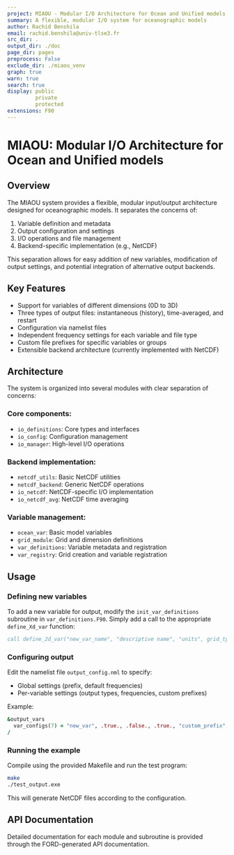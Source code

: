 ```yaml
---
project: MIAOU - Modular I/O Architecture for Ocean and Unified models
summary: A flexible, modular I/O system for oceanographic models
author: Rachid Benshila
email: rachid.benshila@univ-tlse3.fr
src_dir: .
output_dir: ./doc
page_dir: pages
preprocess: False
exclude_dir: ./miaou_venv
graph: true
warn: true
search: true
display: public
         private
         protected
extensions: F90
---
```


# MIAOU: Modular I/O Architecture for Ocean and Unified models

## Overview

The MIAOU system provides a flexible, modular input/output architecture designed for oceanographic models. It separates the concerns of:

1. Variable definition and metadata
2. Output configuration and settings
3. I/O operations and file management
4. Backend-specific implementation (e.g., NetCDF)

This separation allows for easy addition of new variables, modification of output settings, and potential integration of alternative output backends.

## Key Features

- Support for variables of different dimensions (0D to 3D)
- Three types of output files: instantaneous (history), time-averaged, and restart
- Configuration via namelist files
- Independent frequency settings for each variable and file type
- Custom file prefixes for specific variables or groups
- Extensible backend architecture (currently implemented with NetCDF)

## Architecture

The system is organized into several modules with clear separation of concerns:

### Core components:
- `io_definitions`: Core types and interfaces
- `io_config`: Configuration management
- `io_manager`: High-level I/O operations

### Backend implementation:
- `netcdf_utils`: Basic NetCDF utilities
- `netcdf_backend`: Generic NetCDF operations
- `io_netcdf`: NetCDF-specific I/O implementation
- `io_netcdf_avg`: NetCDF time averaging

### Variable management:
- `ocean_var`: Basic model variables
- `grid_module`: Grid and dimension definitions
- `var_definitions`: Variable metadata and registration
- `var_registry`: Grid creation and variable registration

## Usage

### Defining new variables

To add a new variable for output, modify the `init_var_definitions` subroutine in `var_definitions.F90`.
Simply add a call to the appropriate `define_Xd_var` function:

```fortran
call define_2d_var("new_var_name", "descriptive name", "units", grid_type, data_pointer)
```

### Configuring output

Edit the namelist file `output_config.nml` to specify:

- Global settings (prefix, default frequencies)
- Per-variable settings (output types, frequencies, custom prefixes)

Example:
```fortran
&output_vars
  var_configs(7) = "new_var", .true., .false., .true., "custom_prefix", 3600., -1., 86400.
/
```

### Running the example

Compile using the provided Makefile and run the test program:

```bash
make
./test_output.exe
```

This will generate NetCDF files according to the configuration.

## API Documentation

Detailed documentation for each module and subroutine is provided through the FORD-generated API documentation.